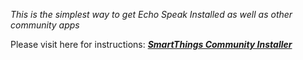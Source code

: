 *This is the simplest way to get Echo Speak Installed as well as other community apps*

Please visit here for instructions: ***[SmartThings Community Installer](http://thingsthataresmart.wiki/index.php?title=Community_Installer_(Free_Marketplace))***

